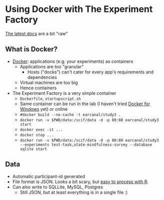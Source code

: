 # Using Docker with The Experiment Factory

[The latest docs](https://expfactory.github.io/expfactory/) are a bit "raw"

## What is Docker?

* [Docker](https://www.docker.com/): applications (e.g. your experiments) as containers
   * Applications are too "granular"
     * Hosts ("docks") can't cater for every app's requirements and dependencies
   * Virtual machines are too big
   * Hence containers
* The Experiment Factory is a very simple container
  * `Dockerfile`, `startupscript.sh`
  * Same container can be run in the lab (I haven't tried [Docker for Windows](https://docs.docker.com/docker-for-windows/) yet) or online
  * `#docker build --no-cache -t earcanal/study3 .`
  * `docker run -v $PWD/data:/scif/data -d -p 80:80 earcanal/study3 start`
  * `docker exec -it ...`
  * `docker stop ...`
  * `docker run -v $PWD/data:/scif/data -d -p 80:80 earcanal/study3 --experiments test-task,state-mindfulness-survey --database sqlite start`

## Data

* Automatic participant-id generated
* File format is JSON.  Looks a bit scary, but [easy to process with R](https://github.com/earcanal/manjushri/blob/master/R/expfactory.R).
* Can also write to SQLLite, MySQL, Postgres
  * Still JSON, but at least everything is in a single file :)
